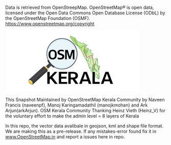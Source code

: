 Data is retrieved from OpenStreepMap. 
OpenStreetMap® is open data, licensed under the Open Data Commons Open Database License (ODbL) by the OpenStreetMap Foundation (OSMF).
https://www.openstreetmap.org/copyright

![OpenStreetMap Kerala Community](img/OSMKerala.png)

This Snapshot Maintained by OpenStreetMap Kerala Community by Naveen Francis (naveenpf), Manoj Karingamadathil (manojkmohan) and Ark Arjun(arkArjun). OSM Kerala Community Thanking Heinz Vieth (Heinz_V) for the voluntary effort to make the admin level = 8 layers of Kerala

In this repo, the vector data avalibale in geojson, kml and shape file format. We are making this as a pre-release. If any mistakes-error found fix it in www.OpenStreetMap.in and report a issues here in repo.
